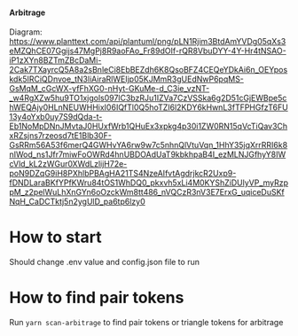 #### Arbitrage

Diagram: <https://www.planttext.com/api/plantuml/png/pLN1Rjim3BtdAmYVDg05qXs3eMZQhCE07Ggijs47MgPj8R9aoFAo_Fr89dOIf-rQR8VbuDYY-4Y-Hr4tNSAO-iP1zXYn8BZTmZBcDaMi-2Cak7TXayrcQ5A8a2sBnleCi8EbBEZdh6K8QsoBFZ4CEQeYDkAi6n_OEYposkdk5IRCiQDnvoe_tN3liAiraRlWEIjp05KJMmR3gUEdNwP6pqMS-GsMqM_cGcWX-yfFhXG0-nHyt-GKuMe-d_C3ie_vzNT-_w4RgXZw5hu9TO1xjgols097lC3bzRJu1IZVa7CzVSSka6g2D51cGjEWBpe5chWEQAjy0HLnNEUWHHixI06IQfTl0Q5hoTZI6l2KDY6kHwnL3fTFPHGfzT6FU13y4oYxb0uy7S9dQda-t-Eb1NoMpDNnJMvtaJ0HUxfWrb1QHuEx3xpkg4p30i1ZW0RN15qVcTiQav3ChxRZsjns7rzeosd7tE1Blb30F-GsRRm56A53f6merQ4GWHvYA6rw9w7c5nhnQlVtuVqn_1HhY35jqXrrRRI6k8nIWod_ns1Jfr7miwFoOWRd4hnUBDOAdUaT9kbkhpaB4I_ezMLNJGfhyY8IWcVld_kL2zWGur0XWdLzlijH72e-poN9DZqG9iH8PXhlbPBAgHA21TS4NzeAIfvtAgdrjkcR2Uxp9-fDNDLaraBKfYPfKWru84tOS1WhDQ0_pkxvh5xLi4M0KYShZiDUlyVP_myRzppM_z2pelWuLhXnGYn6oOzckWm8tt486_nVQCzR3nV3E7ErxG_uqiceDuSKfNqH_CaDCTktj5n2ygUlD_pa6tp6lzy0>

# How to start

Should change .env value and config.json file to run

# How to find pair tokens

Run `yarn scan-arbitrage` to find pair tokens or triangle tokens for arbitrage
